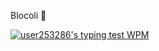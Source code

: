 Blocoli 🥦

<a href="http://keyhero.com/profile/user253286/?ba" title="user253286's typing test profile"><img src="https://www.keyhero.com/static//badges/1292/typing-test-387773.png" alt="user253286's typing test WPM" style="vertical-align:middle"></a>
